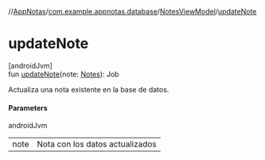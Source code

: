 //[AppNotas](../../../index.md)/[com.example.appnotas.database](../index.md)/[NotesViewModel](index.md)/[updateNote](update-note.md)

# updateNote

[androidJvm]\
fun [updateNote](update-note.md)(note: [Notes](../-notes/index.md)): Job

Actualiza una nota existente en la base de datos.

#### Parameters

androidJvm

| | |
|---|---|
| note | Nota con los datos actualizados |
